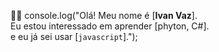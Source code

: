 👊🔰 console.log("Olá! Meu nome é [**Ivan Vaz**]. <br>
Eu estou interessado em aprender [phyton, C#]. <br>
e eu já sei usar [`javascript`].");

